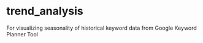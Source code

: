 # trend_analysis
For visualizing seasonality of historical keyword data from Google Keyword Planner Tool

